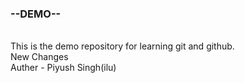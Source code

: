 <b><h3>--DEMO--</h3></b>
<br>
This is the demo repository for learning git and github.
<br>
New Changes
<br>
Auther - Piyush Singh(ilu)
